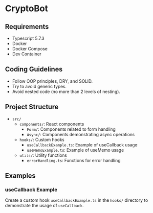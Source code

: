 # CryptoBot

## Requirements

- Typescript 5.7.3
- Docker
- Docker Compose
- Dev Container

## Coding Guidelines

- Follow OOP principles, DRY, and SOLID.
- Try to avoid generic types.
- Avoid nested code (no more than 2 levels of nesting).

## Project Structure

- `src/`
  - `components/`: React components
    - `Form/`: Components related to form handling
    - `Async/`: Components demonstrating async operations
  - `hooks/`: Custom hooks
    - `useCallbackExample.ts`: Example of useCallback usage
    - `useMemoExample.ts`: Example of useMemo usage
  - `utils/`: Utility functions
    - `errorHandling.ts`: Functions for error handling

## Examples

### useCallback Example

Create a custom hook `useCallbackExample.ts` in the `hooks/` directory to demonstrate the usage of `useCallback`.
